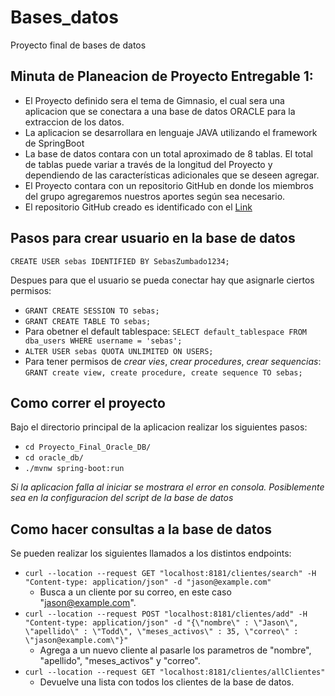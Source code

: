 # Bases_datos

Proyecto final de bases de datos

## Minuta de Planeacion de Proyecto Entregable 1:

- El Proyecto definido sera el tema de Gimnasio, el cual sera una aplicacion que se conectara a una base de datos ORACLE para la extraccion de los datos.
- La aplicacion se desarrollara en lenguaje JAVA utilizando el framework de SpringBoot
- La base de datos contara con un total aproximado de 8 tablas. El total de tablas puede variar a través de la longitud del Proyecto y dependiendo de las características adicionales que se deseen agregar.
- El Proyecto contara con un repositorio GitHub en donde los miembros del grupo agregaremos nuestros aportes según sea necesario.
- El repositorio GitHub creado es identificado con el [Link](https://github.com/S3B4SZ17/Bases_datos)

## Pasos para crear usuario en la base de datos

`CREATE USER sebas IDENTIFIED BY SebasZumbado1234;`

Despues para que el usuario se pueda conectar hay que asignarle ciertos permisos:

- `GRANT CREATE SESSION TO sebas;`
- `GRANT CREATE TABLE TO sebas;`
- Para obetner el default tablespace: `SELECT default_tablespace FROM dba_users WHERE username = 'sebas';`
- `ALTER USER sebas QUOTA UNLIMITED ON USERS;`
- Para tener permisos de _crear vies_, _crear procedures_, _crear sequencias_: `GRANT create view, create procedure, create sequence TO sebas;`

## Como correr el proyecto

Bajo el directorio principal de la aplicacion realizar los siguientes pasos:

- `cd Proyecto_Final_Oracle_DB/`
- `cd oracle_db/`
- `./mvnw spring-boot:run`

_Si la aplicacion falla al iniciar se mostrara el error en consola. Posiblemente sea en la configuracion del script de la base de datos_

## Como hacer consultas a la base de datos

Se pueden realizar los siguientes llamados a los distintos endpoints:

- `curl --location --request GET "localhost:8181/clientes/search" -H "Content-type: application/json" -d "jason@example.com"`
  - Busca a un cliente por su correo, en este caso "jason@example.com".
- `curl --location --request POST "localhost:8181/clientes/add" -H "Content-type: application/json" -d "{\"nombre\" : \"Jason\", \"apellido\" : \"Todd\", \"meses_activos\" : 35, \"correo\" : \"jason@example.com\"}"`
  - Agrega a un nuevo cliente al pasarle los parametros de "nombre", "apellido", "meses_activos" y "correo".
- `curl --location --request GET "localhost:8181/clientes/allClientes"`
  - Devuelve una lista con todos los clientes de la base de datos.
